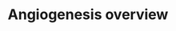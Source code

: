 ---
annotations:
- id: PW:0000168
  parent: signaling pathway
  type: Pathway Ontology
  value: growth factor signaling pathway
authors:
- Helix
- MaintBot
- Susan
- MartijnVanIersel
- Egonw
- L Dupuis
description: Overview of processes involved in the development of angiogenesis in
  humans.
last-edited: 2020-06-25
organisms:
- Homo sapiens
redirect_from:
- /index.php/Pathway:WP1993
- /instance/WP1993
revision: null
schema-jsonld:
- '@context': https://schema.org/
  '@id': https://wikipathways.github.io/pathways/WP1993.html
  '@type': Dataset
  creator:
    '@type': Organization
    name: WikiPathways
  description: Overview of processes involved in the development of angiogenesis in
    humans.
  keywords:
  - AKT1
  - ANGPT1
  - APC
  - ATF2
  - BAD
  - BMX
  - CDC42
  - CRK
  - DAG1
  - DOK2
  - Dia1
  - ELK1
  - ERK 1/2 MAPK
  - FAK
  - FGF1
  - FGFR1
  - FRS2
  - GRB14
  - GRB2
  - GRB7
  - HIF2-alpha
  - IP2
  - IP3
  - IQGAP1
  - KDR
  - MAP2K1
  - MAP2K4
  - MAP2K6
  - MAP3K7
  - MAPK1
  - MAPK11
  - MAPK14
  - MAPK8
  - MMP12
  - MMP14
  - MMP2
  - MMP9
  - MMPs
  - MTOR
  - NADPH oxidase 2
  - NCK1
  - 'NO'
  - NOS3
  - NOX4
  - NRP1
  - OH
  - PAK1
  - PDPK1
  - PHD
  - PI3K
  - PIK3CD
  - PIP2
  - PIP3
  - PLA2G1B
  - PLC-gamma
  - PLCG1
  - PLD
  - PLXND1
  - PRKCA
  - PTPN11
  - PXN
  - RAC1
  - RAF1
  - RAS
  - ROBO1
  - ROBO4
  - Ras
  - Ras GAP
  - SEMA3A
  - SEMA4A
  - SHB
  - SHC1
  - SLIT2
  - SOS1
  - SRC
  - STAT3
  - STAT5
  - TEK
  - TIMP2
  - TIMP4
  - Thrombin
  - VEGFA
  - VHL
  - WASP
  - hypoxia
  - pUb
  - urokinase-plasminogen activator
  license: CC0
  name: Angiogenesis overview
seo: CreativeWork
title: Angiogenesis overview
wpid: WP1993
---